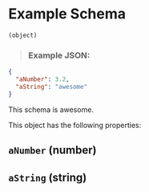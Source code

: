 # Example Schema
`(object)`

> ### Example JSON:

```json
{
  "aNumber": 3.2,
  "aString": "awesome"
}
```


This schema is awesome.

This object has the following properties:

## `aNumber` (number)

## `aString` (string)